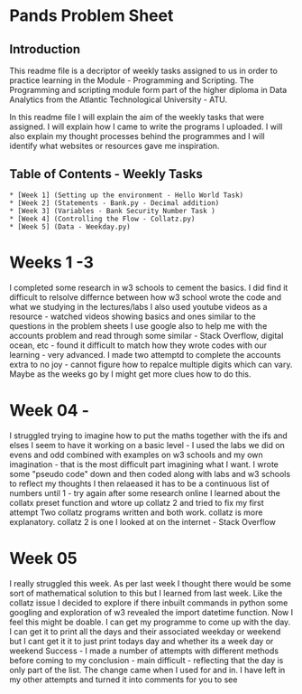 # Pands Problem Sheet

## Introduction

This readme file is a decriptor of weekly tasks assigned to us in order to practice learning in the Module - Programming and Scripting. The Programming and scripting module form part of the higher diploma in Data Analytics from the Atlantic Technological University - ATU.

In this readme file I will explain the aim of the weekly tasks that were assigned. I will explain how I came to write the programs I uploaded. I will also explain my thought processes behind the programmes and I will identify what websites or resources gave me inspiration.

## Table of Contents - Weekly Tasks
    * [Week 1] (Setting up the environment - Hello World Task)
    * [Week 2] (Statements - Bank.py - Decimal addition)
    * [Week 3] (Variables - Bank Security Number Task )
    * [Week 4] (Controlling the Flow - Collatz.py)
    * [Week 5] (Data - Weekday.py)
    

# Weeks 1 -3
 I completed some research in w3 schools to cement the basics. I did find it difficult to relsolve differnce between how w3 school wrote the code and what we studying in the lectures/labs
I also used youtube videos as a resource - watched videos showing basics and ones similar to the questions in the problem sheets
 I use google also to help me with the accounts problem and read through some similar - Stack Overflow, digital ocean, etc - found it difficult to match how they wrote codes with our learning - very advanced.
 I made two attemptd to complete the accounts extra to no joy - cannot figure how to repalce multiple digits which can vary. Maybe as the weeks go by I might get more clues how to do this.

# Week 04 -
I struggled trying to imagine how to put the maths together with the ifs and elses
 I seem to have it working on a basic level - I used the labs we did on evens and odd combined with examples on  w3 schools and my own imagination - that is the most difficult part imagining what I want.
 I wrote some "pseudo code" down and then coded along with labs and w3 schools to reflect my thoughts
 I then relaeased it has to be a continuous list of numbers until 1 - try again
 after some research online I learned about the collatx preset function and wtore up collatz 2 and tried to fix my first attempt
Two collatz programs written and both work. collatz is more explanatory. collatz 2 is one I looked at on the internet - Stack Overflow

# Week 05 
I really struggled this week. 
As per last week I thought there would be some sort of mathematical solution to this but I learned from last week. Like the collatz issue I decided to explore if there inbuilt commands in python
some googling and exploration of w3 revealed the import datetime function. Now I feel this might be doable.
I can get my programme to come up with the day. I can get it to print all the days and their associated weekday or weekend but I cant get it it to just print todays day and whether its a week day or weekend
Success - I made a number of attempts with different methods before coming to my conclusion - main difficult - reflecting that the day is only part of the list. The change came when I used for and in.
I have left in my other attempts and turned it into comments for you to see
